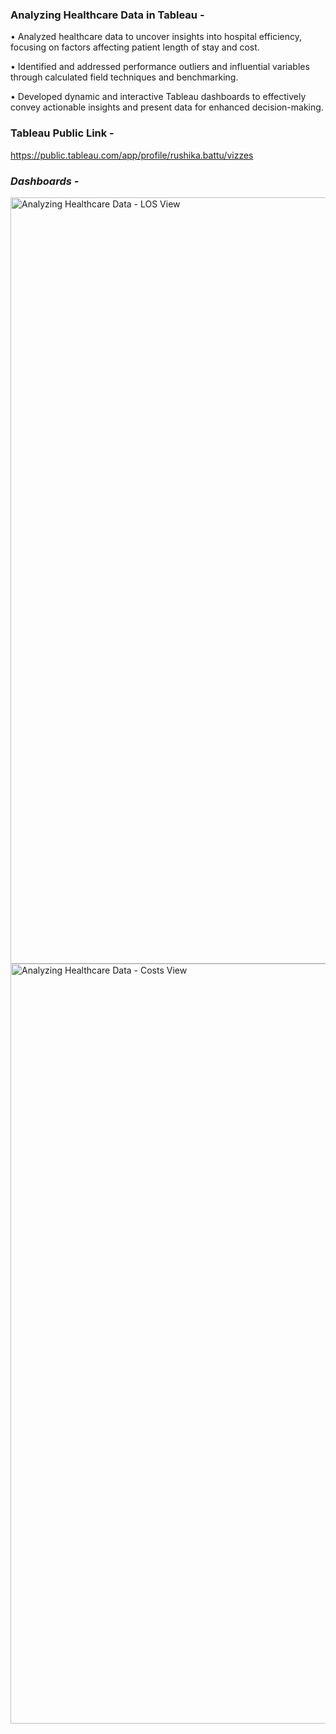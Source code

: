 ### **Analyzing Healthcare Data in Tableau -**

•	Analyzed healthcare data to uncover insights into hospital efficiency, focusing on factors affecting patient length of stay and cost.

•	Identified and addressed performance outliers and influential variables through calculated field techniques and benchmarking.

•	Developed dynamic and interactive Tableau dashboards to effectively convey actionable insights and present data for enhanced decision-making. 


### **Tableau Public Link -** 
https://public.tableau.com/app/profile/rushika.battu/vizzes

### *Dashboards -*

<img width="1226" alt="Analyzing Healthcare Data - LOS View" src="https://github.com/RushikaBattu/portfolio-projects/assets/135265999/a3b865cf-36c6-441d-85fe-50da840c1b9d">


<img width="1216" alt="Analyzing Healthcare Data - Costs View" src="https://github.com/RushikaBattu/portfolio-projects/assets/135265999/e5e30ce1-46ac-4133-9342-639d8304595b">


